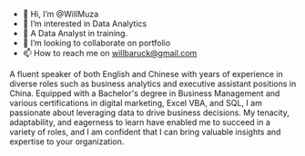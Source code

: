 - 👋 Hi, I’m @WillMuza
- 👀 I’m interested in Data Analytics
- 🌱 A Data Analyst in training.
- 💞️ I’m looking to collaborate on portfolio 
- 📫 How to reach me on willbaruck@gmail.com

A fluent speaker of both English and Chinese with years of experience in diverse roles such as business analytics and executive assistant positions in China. Equipped with a Bachelor's degree in Business Management and various certifications in digital marketing, Excel VBA, and SQL, I am passionate about leveraging data to drive business decisions. My tenacity, adaptability, and eagerness to learn have enabled me to succeed in a variety of roles, and I am confident that I can bring valuable insights and expertise to your organization.

<!---
WillMuza/WillMuza is a ✨ special ✨ repository because its `README.md` (this file) appears on your GitHub profile.
You can click the Preview link to take a look at your changes.
--->
